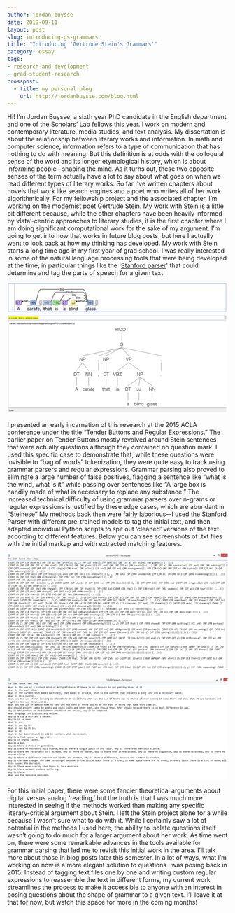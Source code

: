 ```yaml
---
author: jordan-buysse
date: 2019-09-11
layout: post
slug: introducing-gs-grammars
title: "Introducing 'Gertrude Stein's Grammars'"
category: essay
tags:
- research-and-development
- grad-student-research 
crosspost:
  - title: my personal blog
    url: http://jordanbuysse.com/blog.html
---
```


Hi! I’m Jordan Buysse, a sixth year PhD candidate in the English department and one of the Scholars’ Lab fellows this year. I work on modern and contemporary literature, media studies, and text analysis. My dissertation is about the relationship between literary works and information. In math and computer science, information refers to a type of communication that has nothing to do with meaning. But this definition is at odds with the colloquial sense of the word and its longer etymological history, which is about in*form*ing people--shaping the mind. As it turns out, these two opposite senses of the term actually have a lot to say about what goes on when we read different types of literary works.
So far I’ve written chapters about novels that work like search engines and a poet who writes all of her work algorithmically. For my fellowship project and the associated chapter, I’m working on the modernist poet Gertrude Stein. My work with Stein is a little bit different because, while the other chapters have been heavily informed by ‘data’-centric approaches to literary studies, it is the first chapter where I am doing significant computational work for the sake of my argument. I’m going to get into how that works in future blog posts, but here I actually want to look back at how my thinking has developed.
My work with Stein starts a long time ago in my first year of grad school. I was really interested in some of the natural language processing tools that were being developed at the time, in particular things like the '[Stanford parser](https://nlp.stanford.edu/software/lex-parser.shtml)' that could determine and tag the parts of speech for a given text.

![Two diagrams I generated with the Stanford Parser in 2015](/assets/post-media/2019-09-11-stanford-parser-diagrams.png) 

I presented an early incarnation of this research at the 2015 ACLA conference under the title “Tender Buttons and Regular Expressions.” The earlier paper on Tender Buttons mostly revolved around Stein sentences that were actually questions although they contained no question mark. I used this specific case to demonstrate that, while these questions were invisible to “bag of words” tokenization, they were quite easy to track using grammar parsers and regular expressions. Grammar parsing also proved to eliminate a large number of false positives, flagging a sentence like “what is the wind, what is it” while passing over sentences like “A large box is handily made of what is necessary to replace any substance.” The increased technical difficulty of using grammar parsers over n-grams or regular expressions is justified by these edge cases, which are abundant in “Steinese” 
My methods back then were fairly laborious--I used the Stanford Parser with different pre-trained models to tag the initial text, and then adapted individual Python scripts to spit out ‘cleaned’ versions of the text according to different features. Below you can see screenshots of .txt files with the initial markup and with extracted matching features.

![The raw grammar-tagged text from the Stanford parser](/assets/post-media/2019-09-11-stein-parsed-tags.png)

![Output from a Python script I wrote to isolate features from the text and ‘clean’ them by removing tags](/assets/post-media/2019-09-11-stein-parse-clean.png)

For this initial paper, there were some fancier theoretical arguments about digital versus analog ‘reading,’ but the truth is that I was much more interested in seeing if the methods worked than making any specific literary-critical argument about Stein.
I left the Stein project alone for a while because I wasn’t sure what to do with it. While I certainly saw a lot of potential in the methods I used here, the ability to isolate questions itself wasn’t going to do much for a larger argument about her work. As time went on, there were some remarkable advances in the tools available for grammar parsing that led me to revisit this initial work in the area. I’ll talk more about those in blog posts later this semester. In a lot of ways, what I’m working on now is a more elegant solution to questions I was posing back in 2015. Instead of tagging text files one by one and writing custom regular expressions to reassemble the text in different forms, my current work streamlines the process to make it accessible to anyone with an interest in posing questions about the shape of grammar to a given text. I’ll leave it at that for now, but watch this space for more in the coming months!



